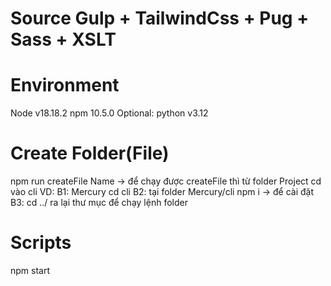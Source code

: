 # Source Gulp + TailwindCss + Pug + Sass + XSLT

# Environment
Node v18.18.2
npm 10.5.0
Optional: python v3.12

# Create Folder(File)
npm run createFile Name
-> để chạy được createFile thì từ folder Project cd vào cli
VD: B1: Mercury cd cli
    B2: tại folder Mercury/cli npm i -> để cài đặt
    B3: cd ../ ra lại thư mục để chạy lệnh folder

# Scripts
npm start
